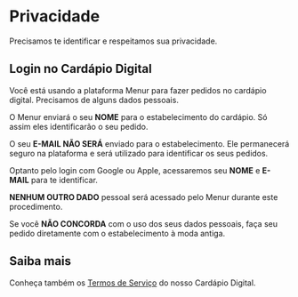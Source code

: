 # Privacidade

Precisamos te identificar e respeitamos sua privacidade.

## Login no Cardápio Digital

Você está usando a plataforma Menur para fazer pedidos no cardápio digital. Precisamos de alguns dados pessoais.

O Menur enviará o seu **NOME** para o estabelecimento do cardápio. Só assim eles identificarão o seu pedido.

O seu **E-MAIL NÃO SERÁ** enviado para o estabelecimento. Ele permanecerá seguro na plataforma e será utilizado para identificar os seus pedidos.

Optanto pelo login com Google ou Apple, acessaremos seu **NOME** e **E-MAIL** para te identificar.

**NENHUM OUTRO DADO** pessoal será acessado pelo Menur durante este procedimento.

Se você **NÃO CONCORDA** com o uso dos seus dados pessoais, faça seu pedido diretamente com o estabelecimento à moda antiga.

## Saiba mais

Conheça também os [Termos de Serviço](../../../termos/cardapio) do nosso Cardápio Digital.
